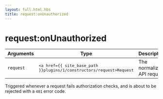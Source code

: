 ```yaml
---
layout: full.html.hbs
title: request:onUnauthorized
---
```


# request:onUnauthorized

| Arguments | Type | Description |
|-----------|------|-------------|
| `request` | <pre><a href={{ site_base_path }}plugins/1/constructors/request>Request</a></pre> | The normalized API request |

Triggered whenever a request fails authorization checks, and is about to be rejected with a `401` error code.
